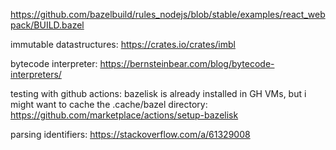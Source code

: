 https://github.com/bazelbuild/rules_nodejs/blob/stable/examples/react_webpack/BUILD.bazel

immutable datastructures: https://crates.io/crates/imbl

bytecode interpreter: https://bernsteinbear.com/blog/bytecode-interpreters/

testing with github actions:
bazelisk is already installed in GH VMs, but i might
want to cache the .cache/bazel directory: https://github.com/marketplace/actions/setup-bazelisk

parsing identifiers: https://stackoverflow.com/a/61329008